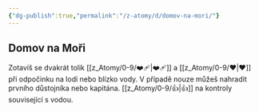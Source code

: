 ```yaml
---
{"dg-publish":true,"permalink":"/z-atomy/d/domov-na-mori/"}
---
```


## Domov na Moři
Zotavíš se dvakrát tolik [[z_Atomy/0-9/❤️‍🩹\|❤️‍🩹]] a [[z_Atomy/0-9/❤\|❤]] při odpočinku na lodi nebo blízko vody. V případě nouze můžeš nahradit prvního důstojníka nebo kapitána. [[z_Atomy/0-9/👍\|👍]] na kontroly související s vodou.
